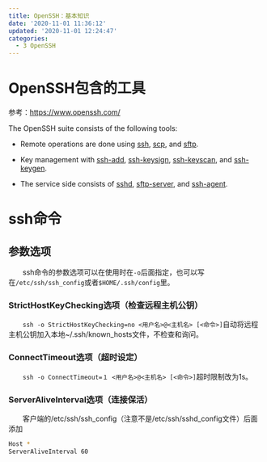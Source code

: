 ```yaml
---
title: OpenSSH：基本知识
date: '2020-11-01 11:36:12'
updated: '2020-11-01 12:24:47'
categories:
  - 3 OpenSSH
---
```

# OpenSSH包含的工具

参考：<https://www.openssh.com/>

The OpenSSH suite consists of the following tools:

- Remote operations are done using [ssh](https://man.openbsd.org/?query=ssh&sektion=1), [scp](https://man.openbsd.org/?query=scp&sektion=1), and [sftp](https://man.openbsd.org/?query=sftp&sektion=1).

- Key management with [ssh-add](https://man.openbsd.org/?query=ssh-add&sektion=1), [ssh-keysign](https://man.openbsd.org/?query=ssh-keysign&sektion=8), [ssh-keyscan](https://man.openbsd.org/?query=ssh-keyscan&sektion=1), and [ssh-keygen](https://man.openbsd.org/?query=ssh-keygen&sektion=1).
- The service side consists of [sshd](https://man.openbsd.org/?query=sshd&sektion=8), [sftp-server](https://man.openbsd.org/?query=sftp-server&sektion=8), and [ssh-agent](https://man.openbsd.org/?query=ssh-agent&sektion=1).

# ssh命令

##  参数选项

　　ssh命令的参数选项可以在使用时在`-o`后面指定，也可以写在`/etc/ssh/ssh_config`或者`$HOME/.ssh/config`里。

###  StrictHostKeyChecking选项（检查远程主机公钥）

　　`ssh -o StrictHostKeyChecking=no <用户名>@<主机名> [<命令>]`自动将远程主机公钥加入本地~/.ssh/known_hosts文件，不检查和询问。

###  ConnectTimeout选项（超时设定）

　　`ssh -o ConnectTimeout=１ <用户名>@<主机名> [<命令>]`超时限制改为1s。

###  ServerAliveInterval选项（连接保活）

　　客户端的/etc/ssh/ssh_config（注意不是/etc/ssh/sshd_config文件）后面添加

```sh
Host *
ServerAliveInterval 60
```
